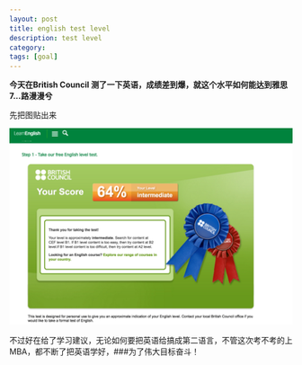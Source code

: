 ```yaml
---
layout: post
title: english test level
description: test level
category: 
tags: [goal]
---
```



 **今天在British Council 测了一下英语，成绩差到爆，就这个水平如何能达到雅思7...路漫漫兮**

先把图贴出来

![image](https://github.com/jiangzerui/picture_blog/raw/master/test%20level.jpg)

不过好在给了学习建议，无论如何要把英语给搞成第二语言，不管这次考不考的上MBA，都不断了把英语学好，###为了伟大目标奋斗！

  